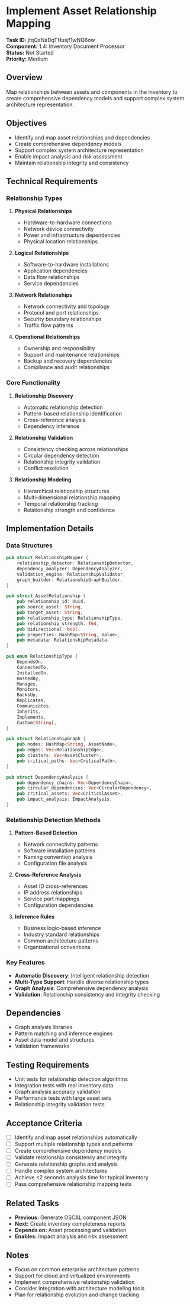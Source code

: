 # Implement Asset Relationship Mapping

**Task ID:** jtqQzNaDqTHusjf1wNQ6ow  
**Component:** 1.4: Inventory Document Processor  
**Status:** Not Started  
**Priority:** Medium  

## Overview

Map relationships between assets and components in the inventory to create comprehensive dependency models and support complex system architecture representation.

## Objectives

- Identify and map asset relationships and dependencies
- Create comprehensive dependency models
- Support complex system architecture representation
- Enable impact analysis and risk assessment
- Maintain relationship integrity and consistency

## Technical Requirements

### Relationship Types
1. **Physical Relationships**
   - Hardware-to-hardware connections
   - Network device connectivity
   - Power and infrastructure dependencies
   - Physical location relationships

2. **Logical Relationships**
   - Software-to-hardware installations
   - Application dependencies
   - Data flow relationships
   - Service dependencies

3. **Network Relationships**
   - Network connectivity and topology
   - Protocol and port relationships
   - Security boundary relationships
   - Traffic flow patterns

4. **Operational Relationships**
   - Ownership and responsibility
   - Support and maintenance relationships
   - Backup and recovery dependencies
   - Compliance and audit relationships

### Core Functionality
1. **Relationship Discovery**
   - Automatic relationship detection
   - Pattern-based relationship identification
   - Cross-reference analysis
   - Dependency inference

2. **Relationship Validation**
   - Consistency checking across relationships
   - Circular dependency detection
   - Relationship integrity validation
   - Conflict resolution

3. **Relationship Modeling**
   - Hierarchical relationship structures
   - Multi-dimensional relationship mapping
   - Temporal relationship tracking
   - Relationship strength and confidence

## Implementation Details

### Data Structures
```rust
pub struct RelationshipMapper {
    relationship_detector: RelationshipDetector,
    dependency_analyzer: DependencyAnalyzer,
    validation_engine: RelationshipValidator,
    graph_builder: RelationshipGraphBuilder,
}

pub struct AssetRelationship {
    pub relationship_id: Uuid,
    pub source_asset: String,
    pub target_asset: String,
    pub relationship_type: RelationshipType,
    pub relationship_strength: f64,
    pub bidirectional: bool,
    pub properties: HashMap<String, Value>,
    pub metadata: RelationshipMetadata,
}

pub enum RelationshipType {
    DependsOn,
    ConnectedTo,
    InstalledOn,
    HostedBy,
    Manages,
    Monitors,
    BacksUp,
    Replicates,
    Communicates,
    Inherits,
    Implements,
    Custom(String),
}

pub struct RelationshipGraph {
    pub nodes: HashMap<String, AssetNode>,
    pub edges: Vec<RelationshipEdge>,
    pub clusters: Vec<AssetCluster>,
    pub critical_paths: Vec<CriticalPath>,
}

pub struct DependencyAnalysis {
    pub dependency_chains: Vec<DependencyChain>,
    pub circular_dependencies: Vec<CircularDependency>,
    pub critical_assets: Vec<CriticalAsset>,
    pub impact_analysis: ImpactAnalysis,
}
```

### Relationship Detection Methods
1. **Pattern-Based Detection**
   - Network connectivity patterns
   - Software installation patterns
   - Naming convention analysis
   - Configuration file analysis

2. **Cross-Reference Analysis**
   - Asset ID cross-references
   - IP address relationships
   - Service port mappings
   - Configuration dependencies

3. **Inference Rules**
   - Business logic-based inference
   - Industry standard relationships
   - Common architecture patterns
   - Organizational conventions

### Key Features
- **Automatic Discovery**: Intelligent relationship detection
- **Multi-Type Support**: Handle diverse relationship types
- **Graph Analysis**: Comprehensive dependency analysis
- **Validation**: Relationship consistency and integrity checking

## Dependencies

- Graph analysis libraries
- Pattern matching and inference engines
- Asset data model and structures
- Validation frameworks

## Testing Requirements

- Unit tests for relationship detection algorithms
- Integration tests with real inventory data
- Graph analysis accuracy validation
- Performance tests with large asset sets
- Relationship integrity validation tests

## Acceptance Criteria

- [ ] Identify and map asset relationships automatically
- [ ] Support multiple relationship types and patterns
- [ ] Create comprehensive dependency models
- [ ] Validate relationship consistency and integrity
- [ ] Generate relationship graphs and analysis
- [ ] Handle complex system architectures
- [ ] Achieve <2 seconds analysis time for typical inventory
- [ ] Pass comprehensive relationship mapping tests

## Related Tasks

- **Previous:** Generate OSCAL component JSON
- **Next:** Create inventory completeness reports
- **Depends on:** Asset processing and validation
- **Enables:** Impact analysis and risk assessment

## Notes

- Focus on common enterprise architecture patterns
- Support for cloud and virtualized environments
- Implement comprehensive relationship validation
- Consider integration with architecture modeling tools
- Plan for relationship evolution and change tracking
